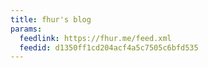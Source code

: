 ```yaml
---
title: fhur's blog
params:
  feedlink: https://fhur.me/feed.xml
  feedid: d1350ff1cd204acf4a5c7505c6bfd535
---
```

